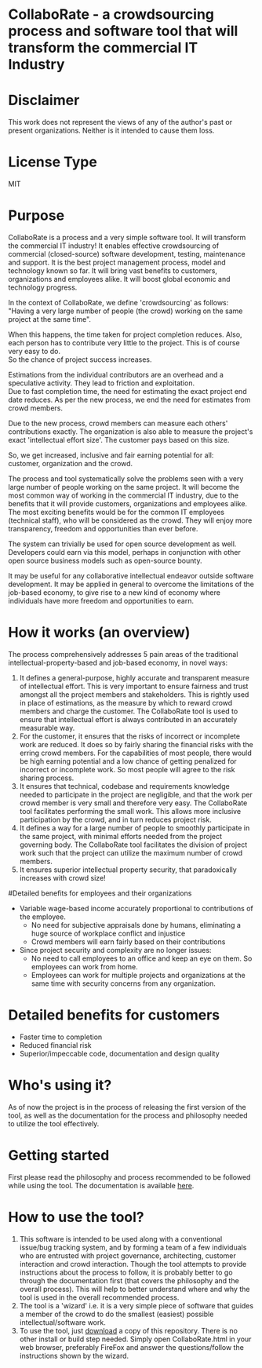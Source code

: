# CollaboRate - a crowdsourcing process and software tool that will transform the commercial IT Industry

# Disclaimer
This work does not represent the views of any of the author's past or present organizations. Neither is it intended to cause them loss.

# License Type
MIT

# Purpose
CollaboRate is a process and a very simple software tool. It will transform the commercial IT industry! It enables effective crowdsourcing of commercial (closed-source) software development, testing, maintenance and support. It is the best project management process, model and technology known so far. It will bring vast benefits to customers, organizations and employees alike. It will boost global economic and technology progress. 

In the context of CollaboRate, we define 'crowdsourcing' as follows:  
"Having a very large number of people (the crowd) working on the same project at the same time".  

When this happens, the time taken for project completion reduces.
Also, each person has to contribute very little to the project. This is of course very easy to do.  
So the chance of project success increases.  

Estimations from the individual contributors are an overhead and a speculative activity. They lead to friction and exploitation.  
Due to fast completion time, the need for estimating the exact project end date reduces. As per the new process, we end the need for estimates from crowd members. 

Due to the new process, crowd members can measure each others' contributions exactly. The organization is also able to measure the project's exact 'intellectual effort size'. The customer pays based on this size.  

So, we get increased, inclusive and fair earning potential for all:  
customer, organization and the crowd.

The process and tool systematically solve the problems seen with a very large number of people working on the same project. It will become the most common way of working in the commercial IT industry, due to the benefits that it will provide customers, organizations and employees alike. The most exciting benefits would be for the common IT employees (technical staff), who will be considered as the crowd. They will enjoy more transparency, freedom and opportunities than ever before.

The system can trivially be used for open source development as well. Developers could earn via this model, perhaps in conjunction with other open source business models such as open-source bounty.

It may be useful for any collaborative intellectual endeavor outside software development.  It may be applied in general to overcome the limitations of the job-based economy, to give rise to a new kind of economy where individuals have more freedom and opportunities to earn.

# How it works (an overview)

The process comprehensively addresses 5 pain areas of the traditional intellectual-property-based and job-based economy, in novel ways:  
1. It defines a general-purpose, highly accurate and transparent measure of intellectual effort. This is very important to ensure fairness and trust amongst all the project members and stakeholders. This is rightly used in place of estimations, as the measure by which to reward crowd members and charge the customer. The CollaboRate tool is used to ensure that intellectual effort is always contributed in an accurately measurable way.  
2. For the customer, it ensures that the risks of incorrect or incomplete work are reduced. It does so by fairly sharing the financial risks with the erring crowd members. For the capabilities of most people, there would be high earning potential and a low chance of getting penalized for incorrect or incomplete work. So most people will agree to the risk sharing process.  
3. It ensures that technical, codebase and requirements knowledge needed to participate in the project are negligible, and that the work per crowd member is very small and therefore very easy. The CollaboRate tool facilitates performing the small work. This allows more inclusive participation by the crowd, and in turn reduces project risk.  
4. It defines a way for a large number of people to smoothly participate in the same project, with minimal efforts needed from the project governing body. The CollaboRate tool facilitates the division of project work such that the project can utilize the maximum number of crowd members.  
5. It ensures superior intellectual property security, that paradoxically increases with crowd size!  

#Detailed benefits for employees and their organizations
- Variable wage-based income accurately proportional to contributions of the employee. 
  - No need for subjective appraisals done by humans, eliminating a huge source of workplace conflict and injustice
  - Crowd members will earn fairly based on their contributions
- Since project security and complexity are no longer issues:
  - No need to call employees to an office and keep an eye on them. So employees can work from home.
  - Employees can work for multiple projects and organizations at the same time with security concerns from any organization.

# Detailed benefits for customers
  - Faster time to completion
  - Reduced financial risk
  - Superior/impeccable code, documentation and design quality

# Who's using it?
As of now the project is in the process of releasing the first version of the tool, as well as the documentation for the process and philosophy needed to utilize the tool effectively.

# Getting started
First please read the philosophy and process recommended to be followed while using the tool. The documentation is available [here](https://github.com/sohrabsaran/CollaboRate/wiki).

# How to use the tool?
1. This software is intended to be used along with a conventional issue/bug tracking system, and by forming a team of a few individuals who are entrusted with project governance, architecting, customer interaction and crowd interaction. Though the tool attempts to provide instructions about the process to follow, it is probably better to go through the documentation first (that covers the philosophy and the overall process). This will help to better understand where and why the tool is used in the overall recommended process.
2. The tool is a 'wizard' i.e. it is a very simple piece of software that guides a member of the crowd to do the smallest (easiest) possible intellectual/software work.
3. To use the tool, just [download](https://github.com/sohrabsaran/CollaboRate/archive/master.zip) a copy of this repository. There is no other install or build step needed. Simply open CollaboRate.html in your web browser, preferably FireFox and answer the questions/follow the instructions shown by the wizard.
